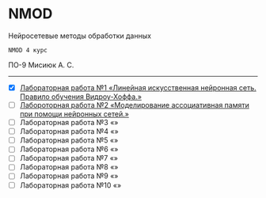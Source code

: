 # NMOD

Нейросетевые методы обработки данных

` NMOD 4 курс `

ПО-9 Мисиюк А. С.

---

- [x] [Лабораторная работа №1 «Линейная искусственная нейронная сеть. Правило обучения Видроу-Хоффа.»](https://github.com/11ALX11/NMOD/wiki/%D0%9B%D0%B0%D0%B1%D0%BE%D1%80%D0%B0%D1%82%D0%BE%D1%80%D0%BD%D0%B0%D1%8F-%D1%80%D0%B0%D0%B1%D0%BE%D1%82%D0%B0-%E2%84%961)
- [ ] [Лабороторная работа №2 «Моделирование ассоциативная памяти при помощи нейронных сетей.»](https://github.com/11ALX11/NMOD/wiki/%D0%9B%D0%B0%D0%B1%D0%BE%D1%80%D0%B0%D1%82%D0%BE%D1%80%D0%BD%D0%B0%D1%8F-%D1%80%D0%B0%D0%B1%D0%BE%D1%82%D0%B0-%E2%84%962)
- [ ] Лабораторная работа №3 «»
- [ ] Лабораторная работа №4 «»
- [ ] Лабораторная работа №5 «»
- [ ] Лабораторная работа №6 «»
- [ ] Лабораторная работа №7 «»
- [ ] Лабораторная работа №8 «»
- [ ] Лабораторная работа №9 «»
- [ ] Лабораторная работа №10 «»

